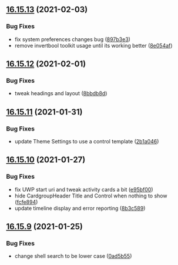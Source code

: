## [16.15.13](https://github.com/phandcock/GrampsView/compare/v16.15.12...v16.15.13) (2021-02-03)


### Bug Fixes

* fix system preferences changes bug ([897b3e3](https://github.com/phandcock/GrampsView/commit/897b3e359f2a21e2ddc9ef59bacb223214db8687))
* remove invertbool toolkit usage until its working better ([8e054af](https://github.com/phandcock/GrampsView/commit/8e054af11cd040d58926bc1c7cf1219421e6bb2d))



## [16.15.12](https://github.com/phandcock/GrampsView/compare/v16.15.11...v16.15.12) (2021-02-01)


### Bug Fixes

* tweak headings and layout ([8bbdb8d](https://github.com/phandcock/GrampsView/commit/8bbdb8da796727af08e4f281d3f7527f0d7446c7))



## [16.15.11](https://github.com/phandcock/GrampsView/compare/v16.15.10...v16.15.11) (2021-01-31)


### Bug Fixes

* update Theme Settings to use a control template ([2b1a046](https://github.com/phandcock/GrampsView/commit/2b1a0465a31b6135a66199b7870ccae2fa3afa71))



## [16.15.10](https://github.com/phandcock/GrampsView/compare/v16.15.9...v16.15.10) (2021-01-27)


### Bug Fixes

* fix UWP start uri and tweak activity cards a bit ([e95bf00](https://github.com/phandcock/GrampsView/commit/e95bf007f95a713d0bb3360eeb544cb2bb1604f5))
* hide CardgroupHeader Title and Control when nothing to show ([fcfe894](https://github.com/phandcock/GrampsView/commit/fcfe894c35d5d378a1724d7c63d185cc3a3e75fa))
* update timeline display and error reporting ([8b3c589](https://github.com/phandcock/GrampsView/commit/8b3c5897ded3a26f79e39a3dbe5d8842dfa1bd8c))



## [16.15.9](https://github.com/phandcock/GrampsView/compare/v16.15.8...v16.15.9) (2021-01-25)


### Bug Fixes

* change shell search to be lower case ([0ad5b55](https://github.com/phandcock/GrampsView/commit/0ad5b55af5fcf89406cb0d7066b0d9641161f4a8))



